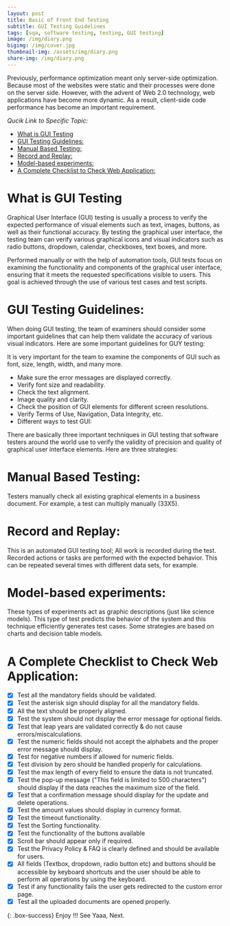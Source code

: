 ```yaml
---
layout: post
title: Basic of Front End Testing
subtitle: GUI Testing Guidelines
tags: [sqa, software testing, testing, GUI testing]
image: /img/diary.png
bigimg: /img/cover.jpg
thumbnail-img: /assets/img/diary.png
share-img: /img/diary.png
---
```


Previously, performance optimization meant only server-side optimization. Because most of the websites were static and their processes were done on the server side.
However, with the advent of Web 2.0 technology, web applications have become more dynamic. As a result, client-side code performance has become an important requirement.

_Qucik Link to Specific Topic:_

- [What is GUI Testing](#what-is-gui-testing)
- [GUI Testing Guidelines:](#gui-testing-guidelines)
- [Manual Based Testing:](#manual-based-testing)
- [Record and Replay:](#record-and-replay)
- [Model-based experiments:](#model-based-experiments)
- [A Complete Checklist to Check Web Application:](#a-complete-checklist-to-check-web-application)

# What is GUI Testing

Graphical User Interface (GUI) testing is usually a process to verify the expected performance of visual elements such as text, images, buttons, as well as their functional accuracy.
By testing the graphical user interface, the testing team can verify various graphical icons and visual indicators such as radio buttons, dropdown, calendar, checkboxes, text boxes, and more.

Performed manually or with the help of automation tools, GUI tests focus on examining the functionality and components of the graphical user interface, ensuring that it meets the requested specifications visible to users. This goal is achieved through the use of various test cases and test scripts.

# GUI Testing Guidelines:

When doing GUI testing, the team of examiners should consider some important guidelines that can help them validate the accuracy of various visual indicators. Here are some important guidelines for GUY testing:

It is very important for the team to examine the components of GUI such as font, size, length, width, and many more.

- Make sure the error messages are displayed correctly.
- Verify font size and readability.
- Check the text alignment.
- Image quality and clarity.
- Check the position of GUI elements for different screen resolutions.
- Verify Terms of Use, Navigation, Data Integrity, etc.
- Different ways to test GUI:

There are basically three important techniques in GUI testing that software testers around the world use to verify the validity of precision and quality of graphical user interface elements. Here are three strategies:

# Manual Based Testing:

Testers manually check all existing graphical elements in a business document. For example, a test can multiply manually (33X5).

# Record and Replay:

This is an automated GUI testing tool; All work is recorded during the test. Recorded actions or tasks are performed with the expected behavior. This can be repeated several times with different data sets, for example.

# Model-based experiments:

These types of experiments act as graphic descriptions (just like science models). This type of test predicts the behavior of the system and this technique efficiently generates test cases. Some strategies are based on charts and decision table models.

# A Complete Checklist to Check Web Application:

- [x] Test all the mandatory fields should be validated.
- [x] Test the asterisk sign should display for all the mandatory fields.
- [x] All the text should be properly aligned.
- [x] Test the system should not display the error message for optional fields.
- [x] Test that leap years are validated correctly & do not cause errors/miscalculations.
- [x] Test the numeric fields should not accept the alphabets and the proper error message should display.
- [x] Test for negative numbers if allowed for numeric fields.
- [x] Test division by zero should be handled properly for calculations.
- [x] Test the max length of every field to ensure the data is not truncated.
- [x] Test the pop-up message ("This field is limited to 500 characters") should display if the data reaches the maximum size of the field.
- [x] Test that a confirmation message should display for the update and delete operations.
- [x] Test the amount values should display in currency format.
- [x] Test the timeout functionality.
- [x] Test the Sorting functionality.
- [x] Test the functionality of the buttons available
- [x] Scroll bar should appear only if required.
- [x] Test the Privacy Policy & FAQ is clearly defined and should be available for users.
- [x] All fields (Textbox, dropdown, radio button etc) and buttons should be accessible by keyboard shortcuts and the user should be able to perform all operations by using the keyboard.
- [x] Test if any functionality fails the user gets redirected to the custom error page.
- [x] Test all the uploaded documents are opened properly.

{: .box-success}
Enjoy !!!
See Yaaa, Next.

